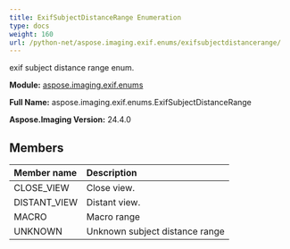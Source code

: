 ```yaml
---
title: ExifSubjectDistanceRange Enumeration
type: docs
weight: 160
url: /python-net/aspose.imaging.exif.enums/exifsubjectdistancerange/
---
```


exif subject distance range enum.

**Module:** [aspose.imaging.exif.enums](/imaging/python-net/aspose.imaging.exif.enums/)

**Full Name:** aspose.imaging.exif.enums.ExifSubjectDistanceRange

**Aspose.Imaging Version:** 24.4.0

## **Members**
| **Member name** | **Description** |
| :- | :- |
| CLOSE_VIEW | Close view. |
| DISTANT_VIEW | Distant view. |
| MACRO | Macro range |
| UNKNOWN | Unknown subject distance range |
